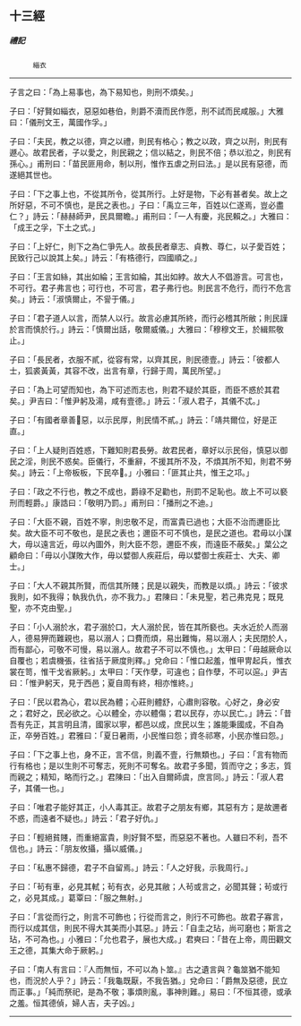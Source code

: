 

## 十三經

##### 禮記
　　　`緇衣`

* * *

子言之曰：「為上易事也，為下易知也，則刑不煩矣。」

子曰：「好賢如緇衣，惡惡如巷伯，則爵不瀆而民作愿，刑不試而民咸服。」大雅曰：「儀刑文王，萬國作孚。」

子曰：「夫民，教之以德，齊之以禮，則民有格心；教之以政，齊之以刑，則民有遯心。故君民者，子以愛之，則民親之；信以結之，則民不倍；恭以涖之，則民有孫心。」甫刑曰：「苗民匪用命，制以刑，惟作五虐之刑曰法。」是以民有惡德，而遂絕其世也。

子曰：「下之事上也，不從其所令，從其所行。上好是物，下必有甚者矣。故上之所好惡，不可不慎也，是民之表也。」子曰：「禹立三年，百姓以仁遂焉，豈必盡仁？」詩云：「赫赫師尹，民具爾瞻。」甫刑曰：「一人有慶，兆民賴之。」大雅曰：「成王之孚，下土之式。」

子曰：「上好仁，則下之為仁爭先人。故長民者章志、貞教、尊仁，以子愛百姓；民致行己以說其上矣。」詩云：「有梏德行，四國順之。」

子曰：「王言如絲，其出如綸；王言如綸，其出如綍。故大人不倡游言。可言也，不可行。君子弗言也；可行也，不可言，君子弗行也。則民言不危行，而行不危言矣。」詩云：「淑慎爾止，不諐于儀。」

子曰：「君子道人以言，而禁人以行。故言必慮其所終，而行必稽其所敝；則民謹於言而慎於行。」詩云：「慎爾出話，敬爾威儀。」大雅曰：「穆穆文王，於緝熙敬止。」

子曰：「長民者，衣服不貳，從容有常，以齊其民，則民德壹。」詩云：「彼都人士，狐裘黃黃，其容不改，出言有章，行歸于周，萬民所望。」

子曰：「為上可望而知也，為下可述而志也，則君不疑於其臣，而臣不惑於其君矣。」尹吉曰：「惟尹躬及湯，咸有壹德。」詩云：「淑人君子，其儀不忒。」

子曰：「有國者章善𤺺惡，以示民厚，則民情不貳。」詩云：「靖共爾位，好是正直。」

子曰：「上人疑則百姓惑，下難知則君長勞。故君民者，章好以示民俗，慎惡以御民之淫，則民不惑矣。臣儀行，不重辭，不援其所不及，不煩其所不知，則君不勞矣。」詩云：「上帝板板，下民卒𤺺。」小雅曰：「匪其止共，惟王之邛。」

子曰：「政之不行也，教之不成也，爵祿不足勸也，刑罰不足恥也。故上不可以褻刑而輕爵。」康誥曰：「敬明乃罰。」甫刑曰：「播刑之不迪。」

子曰：「大臣不親，百姓不寧，則忠敬不足，而富貴已過也；大臣不治而邇臣比矣。故大臣不可不敬也，是民之表也；邇臣不可不慎也，是民之道也。君毋以小謀大，毋以遠言近，毋以內圖外，則大臣不怨，邇臣不疾，而遠臣不蔽矣。」葉公之顧命曰：「毋以小謀敗大作，毋以嬖御人疾莊后，毋以嬖御士疾莊士、大夫、卿士。」

子曰：「大人不親其所賢，而信其所賤；民是以親失，而教是以煩。」詩云：「彼求我則，如不我得；執我仇仇，亦不我力。」君陳曰：「未見聖，若己弗克見；既見聖，亦不克由聖。」

子曰：「小人溺於水，君子溺於口，大人溺於民，皆在其所褻也。夫水近於人而溺人，德易狎而難親也，易以溺人；口費而煩，易出難悔，易以溺人；夫民閉於人，而有鄙心，可敬不可慢，易以溺人。故君子不可以不慎也。」太甲曰：「毋越厥命以自覆也；若虞機張，往省括于厥度則釋。」兌命曰：「惟口起羞，惟甲冑起兵，惟衣裳在笥，惟干戈省厥躬。」太甲曰：「天作孽，可違也；自作孽，不可以逭。」尹吉曰：「惟尹躬天，見于西邑；夏自周有終，相亦惟終。」

子曰：「民以君為心，君以民為體；心莊則體舒，心肅則容敬。心好之，身必安之；君好之，民必欲之。心以體全，亦以體傷；君以民存，亦以民亡。」詩云：「昔吾有先正，其言明且清，國家以寧，都邑以成，庶民以生；誰能秉國成，不自為正，卒勞百姓。」君雅曰：「夏日暑雨，小民惟曰怨；資冬祁寒，小民亦惟曰怨。」

子曰：「下之事上也，身不正，言不信，則義不壹，行無類也。」子曰：「言有物而行有格也；是以生則不可奪志，死則不可奪名。故君子多聞，質而守之；多志，質而親之；精知，略而行之。」君陳曰：「出入自爾師虞，庶言同。」詩云：「淑人君子，其儀一也。」

子曰：「唯君子能好其正，小人毒其正。故君子之朋友有鄉，其惡有方；是故邇者不惑，而遠者不疑也。」詩云：「君子好仇。」

子曰：「輕絕貧賤，而重絕富貴，則好賢不堅，而惡惡不著也。人雖曰不利，吾不信也。」詩云：「朋友攸攝，攝以威儀。」

子曰：「私惠不歸德，君子不自留焉。」詩云：「人之好我，示我周行。」

子曰：「茍有車，必見其軾；茍有衣，必見其敝；人茍或言之，必聞其聲；茍或行之，必見其成。」葛覃曰：「服之無射。」

子曰：「言從而行之，則言不可飾也；行從而言之，則行不可飾也。故君子寡言，而行以成其信，則民不得大其美而小其惡。」詩云：「自圭之玷，尚可磨也；斯言之玷，不可為也。」小雅曰：「允也君子，展也大成。」君奭曰：「昔在上帝，周田觀文王之德，其集大命于厥躬。」

子曰：「南人有言曰：『人而無恒，不可以為卜筮。』古之遺言與？龜筮猶不能知也，而況於人乎？」詩云：「我龜既厭，不我告猶。」兌命曰：「爵無及惡德，民立而正事。」「純而祭祀，是為不敬；事煩則亂，事神則難。」易曰：「不恒其德，或承之羞。恒其德偵，婦人吉，夫子凶。」

* * *


